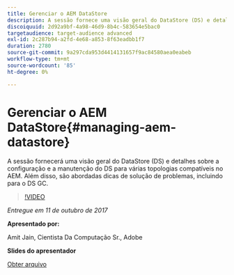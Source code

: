 ```yaml
---
title: Gerenciar o AEM DataStore
description: A sessão fornece uma visão geral do DataStore (DS) e detalhes sobre a configuração e a manutenção do DS para várias topologias compatíveis no AEM. Além disso, são abordadas dicas de solução de problemas, incluindo para o DS GC.
discoiquuid: 2d92a9bf-4a98-46d9-8b4c-583654e5bac0
targetaudience: target-audience advanced
exl-id: 2c287b94-a2fd-4e68-a853-8f63eadbb1f7
duration: 2780
source-git-commit: 9a297cda953d4414131657f9ac84580aea0eabeb
workflow-type: tm+mt
source-wordcount: '85'
ht-degree: 0%

---
```


# Gerenciar o AEM DataStore{#managing-aem-datastore}

A sessão fornecerá uma visão geral do DataStore (DS) e detalhes sobre a configuração e a manutenção do DS para várias topologias compatíveis no AEM. Além disso, são abordadas dicas de solução de problemas, incluindo para o DS GC.

>[!VIDEO](https://video.tv.adobe.com/v/20422/?quality=9)

*Entregue em 11 de outubro de 2017*

**Apresentado por:**

Amit Jain, Cientista Da Computação Sr., Adobe

**Slides do apresentador**

[Obter arquivo](assets/managing-aem-datastoreoct17.pdf)
<!--
[Get back to the Overview](https://helpx.adobe.com/br/experience-manager/kt/eseminars/gems/aem-index.html)
-->
